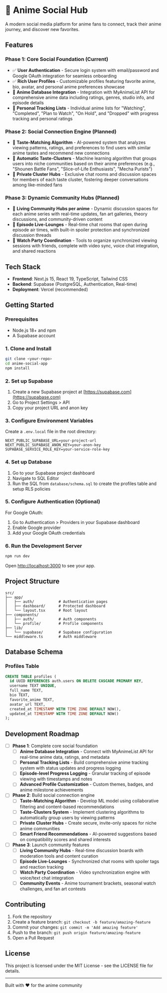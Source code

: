 # 🎌 Anime Social Hub

A modern social media platform for anime fans to connect, track their anime journey, and discover new favorites.

## Features

### Phase 1: Core Social Foundation (Current)
- ✅ **User Authentication** - Secure login system with email/password and Google OAuth integration for seamless onboarding
- ✅ **Rich User Profiles** - Customizable profiles featuring favorite anime, bio, avatar, and personal anime preferences showcase
- 🚧 **Anime Database Integration** - Integration with MyAnimeList API for comprehensive anime data including ratings, genres, studio info, and episode details
- 🚧 **Personal Tracking Lists** - Individual anime lists for "Watching", "Completed", "Plan to Watch", "On Hold", and "Dropped" with progress tracking and personal ratings

### Phase 2: Social Connection Engine (Planned)
- 🚧 **Taste-Matching Algorithm** - AI-powered system that analyzes viewing patterns, ratings, and preferences to find users with similar anime tastes and recommend new connections
- 🚧 **Automatic Taste-Clusters** - Machine learning algorithm that groups users into niche communities based on their anime preferences (e.g., "Shounen Battle Fans", "Slice-of-Life Enthusiasts", "Mecha Purists")
- 🚧 **Private Cluster Hubs** - Exclusive chat rooms and discussion spaces for members of each taste cluster, fostering deeper conversations among like-minded fans

### Phase 3: Dynamic Community Hubs (Planned)
- 🚧 **Living Community Hubs per anime** - Dynamic discussion spaces for each anime series with real-time updates, fan art galleries, theory discussions, and community-driven content
- 🚧 **Episode Live-Lounges** - Real-time chat rooms that open during episode air times, with built-in spoiler protection and synchronized discussion threads
- 🚧 **Watch Party Coordination** - Tools to organize synchronized viewing sessions with friends, complete with video sync, voice chat integration, and shared reactions

## Tech Stack

- **Frontend**: Next.js 15, React 19, TypeScript, Tailwind CSS
- **Backend**: Supabase (PostgreSQL, Authentication, Real-time)
- **Deployment**: Vercel (recommended)

## Getting Started

### Prerequisites

- Node.js 18+ and npm
- A Supabase account

### 1. Clone and Install

```bash
git clone <your-repo>
cd anime-social-app
npm install
```

### 2. Set up Supabase

1. Create a new Supabase project at [https://supabase.com](https://supabase.com)
2. Go to Project Settings > API
3. Copy your project URL and anon key

### 3. Configure Environment Variables

Create a `.env.local` file in the root directory:

```env
NEXT_PUBLIC_SUPABASE_URL=your-project-url
NEXT_PUBLIC_SUPABASE_ANON_KEY=your-anon-key
SUPABASE_SERVICE_ROLE_KEY=your-service-role-key
```

### 4. Set up Database

1. Go to your Supabase project dashboard
2. Navigate to SQL Editor
3. Run the SQL from `database/schema.sql` to create the profiles table and setup RLS policies

### 5. Configure Authentication (Optional)

For Google OAuth:
1. Go to Authentication > Providers in your Supabase dashboard
2. Enable Google provider
3. Add your Google OAuth credentials

### 6. Run the Development Server

```bash
npm run dev
```

Open [http://localhost:3000](http://localhost:3000) to see your app.

## Project Structure

```
src/
├── app/
│   ├── auth/           # Authentication pages
│   ├── dashboard/      # Protected dashboard
│   └── layout.tsx      # Root layout
├── components/
│   ├── auth/           # Auth components
│   └── profile/        # Profile components
├── lib/
│   └── supabase/       # Supabase configuration
└── middleware.ts       # Auth middleware
```

## Database Schema

### Profiles Table

```sql
CREATE TABLE profiles (
  id UUID REFERENCES auth.users ON DELETE CASCADE PRIMARY KEY,
  username TEXT UNIQUE,
  full_name TEXT,
  bio TEXT,
  favorite_anime TEXT,
  avatar_url TEXT,
  created_at TIMESTAMP WITH TIME ZONE DEFAULT NOW(),
  updated_at TIMESTAMP WITH TIME ZONE DEFAULT NOW()
);
```

## Development Roadmap

- [ ] **Phase 1**: Complete core social foundation
  - [ ] **Anime Database Integration** - Connect with MyAnimeList API for real-time anime data, ratings, and metadata
  - [ ] **Personal Tracking Lists** - Build comprehensive anime tracking system with status updates and progress logging
  - [ ] **Episode-level Progress Logging** - Granular tracking of episode viewing with timestamps and notes
  - [ ] **Advanced Profile Customization** - Custom themes, badges, and anime milestone achievements
  
- [ ] **Phase 2**: Build social connection engine
  - [ ] **Taste-Matching Algorithm** - Develop ML model using collaborative filtering and content-based recommendations
  - [ ] **Taste-Clusters System** - Implement clustering algorithms to automatically group users by viewing patterns
  - [ ] **Private Cluster Hubs** - Create secure, invite-only spaces for niche anime communities
  - [ ] **Smart Friend Recommendations** - AI-powered suggestions based on compatibility scores and shared interests
  
- [ ] **Phase 3**: Launch community features
  - [ ] **Living Community Hubs** - Real-time discussion boards with moderation tools and content curation
  - [ ] **Episode Live-Lounges** - Synchronized chat rooms with spoiler tags and reaction tracking
  - [ ] **Watch Party Coordination** - Video synchronization engine with voice/text chat integration
  - [ ] **Community Events** - Anime tournament brackets, seasonal watch challenges, and fan art contests

## Contributing

1. Fork the repository
2. Create a feature branch: `git checkout -b feature/amazing-feature`
3. Commit your changes: `git commit -m 'Add amazing feature'`
4. Push to the branch: `git push origin feature/amazing-feature`
5. Open a Pull Request

## License

This project is licensed under the MIT License - see the LICENSE file for details.

---

Built with ❤️ for the anime community
